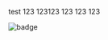 test
123
123123
123
123
123

![badge](https://img.shields.io/endpoint?url=https://int.api.stepsecurity.io/v1/npm/vstest-oct1/badge)
